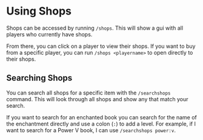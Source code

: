 # Using Shops 

Shops can be accessed by running `/shops`.  This will show a gui with
all players who currently have shops.

From there, you can click on a player to view their shops.  If you want
to buy from a specific player, you can run `/shops <playername>` to open
directly to their shops.

## Searching Shops

You can search all shops for a specific item with the `/searchshops`
command.  This will look through all shops and show any that match your
search.

If you want to search for an enchanted book you can search for the name
of the enchantment directly and use a colon (`:`) to add a level. For
example, if I want to search for a Power V book, I can use
`/searchshops power:v`.

